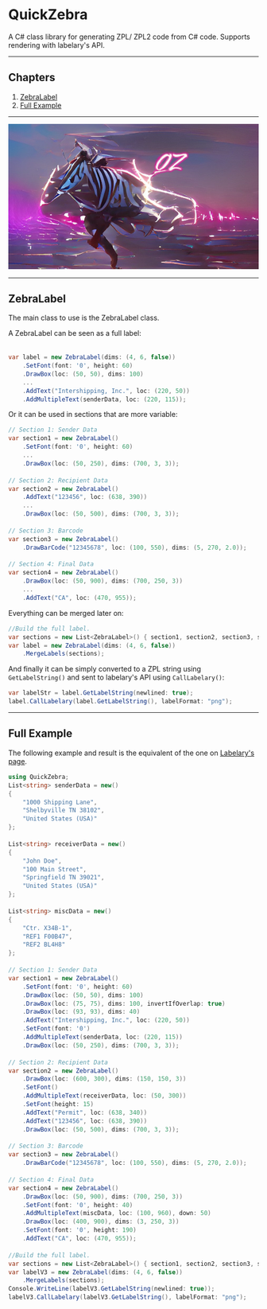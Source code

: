 # QuickZebra

A C# class library for generating ZPL/ ZPL2 code from C# code. Supports rendering with labelary's API.

---

## Chapters

1. [ZebraLabel](#zebralabel)
2. [Full Example](#full-example)

---

![QuickZebra Banner (Created with Wombo AI)](https://github.com/haraldar/QuickZebra/blob/main/quickzebra_banner.jpg)

---

## ZebraLabel

The main class to use is the ZebraLabel class.

A ZebraLabel can be seen as a full label:
```csharp

var label = new ZebraLabel(dims: (4, 6, false))
    .SetFont(font: '0', height: 60)
    .DrawBox(loc: (50, 50), dims: 100)
    ...
    .AddText("Intershipping, Inc.", loc: (220, 50))
    .AddMultipleText(senderData, loc: (220, 115));
```

Or it can be used in sections that are more variable:
```csharp
// Section 1: Sender Data
var section1 = new ZebraLabel()
    .SetFont(font: '0', height: 60)
    ...
    .DrawBox(loc: (50, 250), dims: (700, 3, 3));

// Section 2: Recipient Data
var section2 = new ZebraLabel()
    .AddText("123456", loc: (638, 390))
    ...
    .DrawBox(loc: (50, 500), dims: (700, 3, 3));

// Section 3: Barcode
var section3 = new ZebraLabel()
    .DrawBarCode("12345678", loc: (100, 550), dims: (5, 270, 2.0));

// Section 4: Final Data
var section4 = new ZebraLabel()
    .DrawBox(loc: (50, 900), dims: (700, 250, 3))
    ...
    .AddText("CA", loc: (470, 955));
```

Everything can be merged later on:
```csharp
//Build the full label.
var sections = new List<ZebraLabel>() { section1, section2, section3, section4 };
var label = new ZebraLabel(dims: (4, 6, false))
    .MergeLabels(sections);
```

And finally it can be simply converted to a ZPL string using ```GetLabelString()``` and sent to labelary's API using ```CallLabelary()```:
```csharp
var labelStr = label.GetLabelString(newlined: true);
label.CallLabelary(label.GetLabelString(), labelFormat: "png");
```

---

## Full Example

The following example and result is the equivalent of the one on [Labelary's page](http://labelary.com/viewer.html).

```csharp
using QuickZebra;
List<string> senderData = new()
{
    "1000 Shipping Lane",
    "Shelbyville TN 38102",
    "United States (USA)"
};

List<string> receiverData = new()
{
    "John Doe",
    "100 Main Street",
    "Springfield TN 39021",
    "United States (USA)"
};

List<string> miscData = new()
{
    "Ctr. X34B-1",
    "REF1 F00B47",
    "REF2 BL4H8"
};

// Section 1: Sender Data
var section1 = new ZebraLabel()
    .SetFont(font: '0', height: 60)
    .DrawBox(loc: (50, 50), dims: 100)
    .DrawBox(loc: (75, 75), dims: 100, invertIfOverlap: true)
    .DrawBox(loc: (93, 93), dims: 40)
    .AddText("Intershipping, Inc.", loc: (220, 50))
    .SetFont(font: '0')
    .AddMultipleText(senderData, loc: (220, 115))
    .DrawBox(loc: (50, 250), dims: (700, 3, 3));

// Section 2: Recipient Data
var section2 = new ZebraLabel()
    .DrawBox(loc: (600, 300), dims: (150, 150, 3))
    .SetFont()
    .AddMultipleText(receiverData, loc: (50, 300))
    .SetFont(height: 15)
    .AddText("Permit", loc: (638, 340))
    .AddText("123456", loc: (638, 390))
    .DrawBox(loc: (50, 500), dims: (700, 3, 3));

// Section 3: Barcode
var section3 = new ZebraLabel()
    .DrawBarCode("12345678", loc: (100, 550), dims: (5, 270, 2.0));

// Section 4: Final Data
var section4 = new ZebraLabel()
    .DrawBox(loc: (50, 900), dims: (700, 250, 3))
    .SetFont(font: '0', height: 40)
    .AddMultipleText(miscData, loc: (100, 960), down: 50)
    .DrawBox(loc: (400, 900), dims: (3, 250, 3))
    .SetFont(font: '0', height: 190)
    .AddText("CA", loc: (470, 955));

//Build the full label.
var sections = new List<ZebraLabel>() { section1, section2, section3, section4 };
var labelV3 = new ZebraLabel(dims: (4, 6, false))
    .MergeLabels(sections);
Console.WriteLine(labelV3.GetLabelString(newlined: true));
labelV3.CallLabelary(labelV3.GetLabelString(), labelFormat: "png");
```
